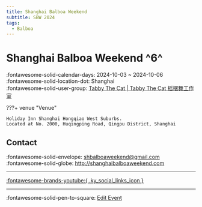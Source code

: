 ```yaml
---
title: Shanghai Balboa Weekend
subtitle: SBW 2024
tags:
  - Balboa
---
```


# Shanghai Balboa Weekend ^6^

:fontawesome-solid-calendar-days: 2024-10-03 ~ 2024-10-06  
:fontawesome-solid-location-dot: Shanghai  
:fontawesome-solid-user-group: [Tabby The Cat | Tabby The Cat 摇摆舞工作室](https://swing.kids/zh_CN/tabby-the-cat)  


???+ venue "Venue"

    Holiday Inn Shanghai Hongqiao West Suburbs.  
    Located at No. 2000, Huqingping Road, Qingpu District, Shanghai  

## Contact

:fontawesome-solid-envelope: <shbalboaweekend@gmail.com>  
:fontawesome-solid-globe: <http://shanghaibalboaweekend.com>  

---

 [:fontawesome-brands-youtube:{ .ky_social_links_icon }](https://youtube.com/shanghaibalboaweekend)

---

:fontawesome-solid-pen-to-square: [Edit Event](https://github.com/swingdance/events/issues/new?assignees=&labels=update+event&projects=&template=03-update_entity.yml&title=Update%20Event%3A%202024%2Fzh_CN%20%E2%80%A2%20Shanghai%20Balboa%20Weekend&region=zh_CN&year=2024&id=shanghai-balboa-weekend-2024&name=Shanghai%20Balboa%20Weekend&org_id=tabby-the-cat)
